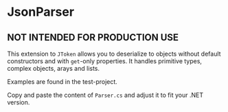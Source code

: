 # JsonParser

## NOT INTENDED FOR PRODUCTION USE

This extension to `JToken` allows you to deserialize to objects without default constructors and with `get`-only properties. It handles primitive types, complex objects, arays and lists.

Examples are found in the test-project.

Copy and paste the content of `Parser.cs` and adjust it to fit your .NET version.
